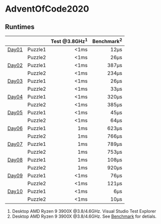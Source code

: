 # AdventOfCode2020

## Runtimes
|                                |         | Test @3.8GHz<sup>1</sup> | Benchmark<sup>2</sup> |
|--------------------------------|---------|-------------------------:|----------------------:|
| [Day01](AdventOfCode/Day01.cs) | Puzzle1 |                     <1ms |                  12µs |
|                                | Puzzle2 |                     <1ms |                  26µs |
| [Day02](AdventOfCode/Day02.cs) | Puzzle1 |                     <1ms |                 387µs |
|                                | Puzzle2 |                     <1ms |                 234µs |
| [Day03](AdventOfCode/Day03.cs) | Puzzle1 |                     <1ms |                  26µs |
|                                | Puzzle2 |                     <1ms |                  33µs |
| [Day04](AdventOfCode/Day04.cs) | Puzzle1 |                     <1ms |                 320µs |
|                                | Puzzle2 |                     <1ms |                 385µs |
| [Day05](AdventOfCode/Day05.cs) | Puzzle1 |                     <1ms |                  45µs |
|                                | Puzzle2 |                     <1ms |                  64µs |
| [Day06](AdventOfCode/Day06.cs) | Puzzle1 |                      1ms |                 623µs |
|                                | Puzzle2 |                      1ms |                 766µs |
| [Day07](AdventOfCode/Day07.cs) | Puzzle1 |                      1ms |                 789µs |
|                                | Puzzle2 |                      1ms |                 753µs |
| [Day08](AdventOfCode/Day08.cs) | Puzzle1 |                      1ms |                 108µs |
|                                | Puzzle2 |                      1ms |                 920µs | 
| [Day09](AdventOfCode/Day09.cs) | Puzzle1 |                     <1ms |                  76µs |
|                                | Puzzle2 |                     <1ms |                 121µs | 
| [Day10](AdventOfCode/Day10.cs) | Puzzle1 |                     <1ms |                   6µs |
|                                | Puzzle2 |                     <1ms |                  10µs | 
<!-- 
-->


1) Desktop AMD Ryzen 9 3900X @3.8/4.6GHz. Visual Studio Test Explorer
2) Desktop AMD Ryzen 9 3900X @3.8/4.6GHz. See [Benchmark](Benchmark.md) for detials.